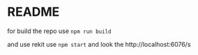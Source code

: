# README

for build the repo use `npm run build` 

and use rekit use `npm start` and look the http://localhost:6076/s